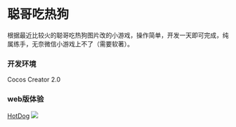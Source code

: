 # 聪哥吃热狗
根据最近比较火的聪哥吃热狗图片改的小游戏，操作简单，开发一天即可完成，纯属练手，无奈微信小游戏上不了（需要软著）。

### 开发环境
Cocos Creator 2.0

### web版体验
[HotDog](http://18.188.100.17:8080/hotdog/)
![](https://github.com/wingsrao/Hotdog/blob/master/wsc.png)
